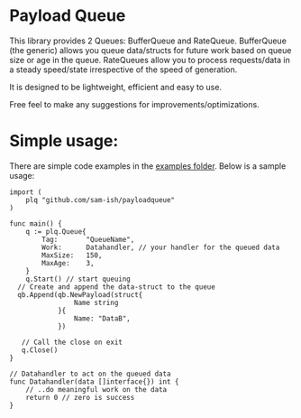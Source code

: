 # Payload Queue
This library provides 2 Queues: BufferQueue and RateQueue. BufferQueue (the generic) allows you queue data/structs for future work based on queue size or age in the queue. RateQueues allow you to process requests/data in a steady speed/state irrespective of the speed of generation.

It is designed to be lightweight, efficient and easy to use.

Free feel to make any suggestions for improvements/optimizations.

# Simple usage: 
There are simple code examples in the [examples folder](./examples/bufferQueue/). Below is a sample usage:

```
import (
	plq "github.com/sam-ish/payloadqueue"
)

func main() {
	q := plq.Queue{
		Tag:       "QueueName",
		Work:      Datahandler, // your handler for the queued data
		MaxSize:   150,
		MaxAge:    3,
	}
	q.Start() // start queuing
  // Create and append the data-struct to the queue
  qb.Append(qb.NewPayload(struct{
				Name string
			}{
				Name: "DataB",
			})

   // Call the close on exit
   q.Close()
}

// Datahandler to act on the queued data
func Datahandler(data []interface{}) int {
	// ..do meaningful work on the data
	return 0 // zero is success
}
```

